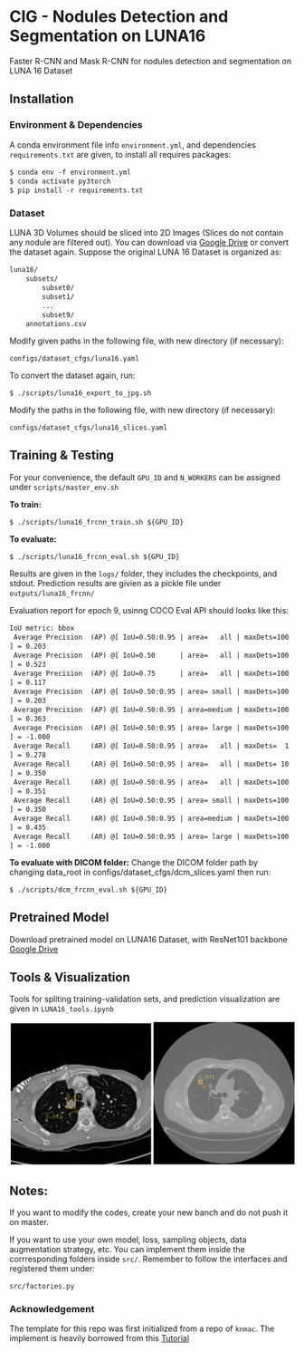 # CIG - Nodules Detection and Segmentation on LUNA16
Faster R-CNN and Mask R-CNN for nodules detection and segmentation on LUNA 16 Dataset 
## Installation
### Environment & Dependencies
A conda environment file info `environment.yml`, and dependencies `requirements.txt` are given, to install all requires packages:
```
$ conda env -f environment.yml
$ conda activate py3torch
$ pip install -r requirements.txt
```
### Dataset
LUNA 3D Volumes should be sliced into 2D Images (Slices do not contain any nodule are filtered out). You can download via [Google Drive](https://drive.google.com/file/d/10Hqd3uAAGAGcVJrvJyzVzSyqy0wYwOFJ/view?usp=sharing) or convert the dataset again. Suppose the original LUNA 16 Dataset is organized as:
```
luna16/
    subsets/
        subset0/
        subset1/
        ...
        subset9/
    annotations.csv
```
Modify given paths in the following file, with new directory (if necessary):
```
configs/dataset_cfgs/luna16.yaml
```
To convert the dataset again, run:
```
$ ./scripts/luna16_export_to_jpg.sh
```
Modify the paths in the following file, with new directory (if necessary):
```
configs/dataset_cfgs/luna16_slices.yaml
```

## Training & Testing
For your convenience, the default `GPU_ID` and `N_WORKERS` can be assigned under `scripts/master_env.sh` 

**To train:**
```
$ ./scripts/luna16_frcnn_train.sh ${GPU_ID}
```
**To evaluate:**
```
$ ./scripts/luna16_frcnn_eval.sh ${GPU_ID}
```
Results are given in the `logs/` folder, they includes the checkpoints, and stdout. Prediction results are givien as a pickle file under `outputs/luna16_frcnn/`

Evaluation report for epoch 9, usinng COCO Eval API should looks like this:
```
IoU metric: bbox
 Average Precision  (AP) @[ IoU=0.50:0.95 | area=   all | maxDets=100 ] = 0.203
 Average Precision  (AP) @[ IoU=0.50      | area=   all | maxDets=100 ] = 0.523
 Average Precision  (AP) @[ IoU=0.75      | area=   all | maxDets=100 ] = 0.117
 Average Precision  (AP) @[ IoU=0.50:0.95 | area= small | maxDets=100 ] = 0.203
 Average Precision  (AP) @[ IoU=0.50:0.95 | area=medium | maxDets=100 ] = 0.363
 Average Precision  (AP) @[ IoU=0.50:0.95 | area= large | maxDets=100 ] = -1.000
 Average Recall     (AR) @[ IoU=0.50:0.95 | area=   all | maxDets=  1 ] = 0.278
 Average Recall     (AR) @[ IoU=0.50:0.95 | area=   all | maxDets= 10 ] = 0.350
 Average Recall     (AR) @[ IoU=0.50:0.95 | area=   all | maxDets=100 ] = 0.351
 Average Recall     (AR) @[ IoU=0.50:0.95 | area= small | maxDets=100 ] = 0.350
 Average Recall     (AR) @[ IoU=0.50:0.95 | area=medium | maxDets=100 ] = 0.435
 Average Recall     (AR) @[ IoU=0.50:0.95 | area= large | maxDets=100 ] = -1.000
```
**To evaluate with DICOM folder:**
Change the DICOM folder path by changing data_root in configs/dataset_cfgs/dcm_slices.yaml then run:
```
$ ./scripts/dcm_frcnn_eval.sh ${GPU_ID}
```

## Pretrained Model

Download pretrained model on LUNA16 Dataset, with ResNet101 backbone [Google Drive](https://drive.google.com/file/d/1hIoX6u9Va0tirH9djzw0w7Z1gAOazUm_/view?usp=sharing)

## Tools & Visualization
Tools for spliting training-validation sets, and prediction visualization are given in
`LUNA16_tools.ipynb`

![picture](images/frcnn.png)

## Notes:
If you want to modify the codes, create your new banch and do not push it on master.

If you want to use your own model, loss, sampling objects, data augmentation strategy, etc. You can implement them inside the corrresponding folders inside `src/`. Remember to follow the interfaces and registered them under:
```
src/factories.py
```
### Acknowledgement
The template for this repo was first initialized from a repo of `knmac`.
The implement is heavily borrowed from this [Tutorial](https://pytorch.org/tutorials/intermediate/torchvision_tutorial.html)
